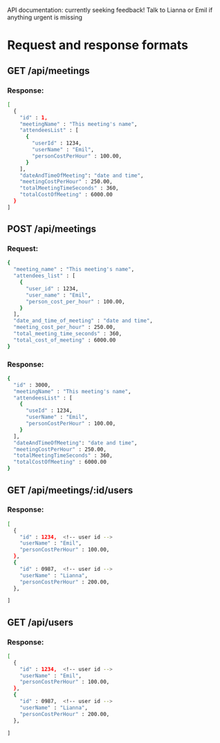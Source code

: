 API documentation: currently seeking feedback! Talk to Lianna or Emil if anything urgent is missing

# Request and response formats

## GET /api/meetings
### Response:
<!-- An Array of Meetings -->
```sh
[
  {
    "id" : 1,
    "meetingName" : "This meeting's name",
    "attendeesList" : [
      {
        "userId" : 1234,
        "userName" : "Emil",
        "personCostPerHour" : 100.00,
      }
    ],
    "dateAndTimeOfMeeting": "date and time",
    "meetingCostPerHour" : 250.00,
    "totalMeetingTimeSeconds" : 360,
    "totalCostOfMeeting" : 6000.00
  }
]
```

## POST /api/meetings
### Request:
<!-- Usage: Save a completed meeting -->
```sh
{
  "meeting_name" : "This meeting's name",
  "attendees_list" : [
    {
      "user_id" : 1234,
      "user_name" : "Emil",
      "person_cost_per_hour" : 100.00,
    }
  ],
  "date_and_time_of_meeting" : "date and time",
  "meeting_cost_per_hour" : 250.00,
  "total_meeting_time_seconds" : 360,
  "total_cost_of_meeting" : 6000.00
}
```

### Response:
  <!-- The Meeting that has been saved in db read format -->
  <!-- where ID matches: -->
```sh
{
  "id" : 3000,
  "meetingName" : "This meeting's name",
  "attendeesList" : [
    {
      "useId" : 1234,
      "userName" : "Emil",
      "personCostPerHour" : 100.00,
    }
  ],
  "dateAndTimeOfMeeting": "date and time",
  "meetingCostPerHour" : 250.00,
  "totalMeetingTimeSeconds" : 360,
  "totalCostOfMeeting" : 6000.00
}
```


## GET /api/meetings/:id/users
### Response:
<!-- Get the attendees of a Meeting	 -->
<!-- An Array of User objects -->
<!-- Where meeting ID matches in join table -->
```sh
[
  {
    "id" : 1234,  <!-- user id -->
    "userName" : "Emil",
    "personCostPerHour" : 100.00,
  },
  {
    "id" : 0987,  <!-- user id -->
    "userName" : "Lianna",
    "personCostPerHour" : 200.00,
  },

]
```

## GET /api/users
### Response:
<!-- Get the users of the app -->
<!-- An Array of User Objects -->
```sh
[
  {
    "id" : 1234,  <!-- user id -->
    "userName" : "Emil",
    "personCostPerHour" : 100.00,
  },
  {
    "id" : 0987,  <!-- user id -->
    "userName" : "Lianna",
    "personCostPerHour" : 200.00,
  },

]
```